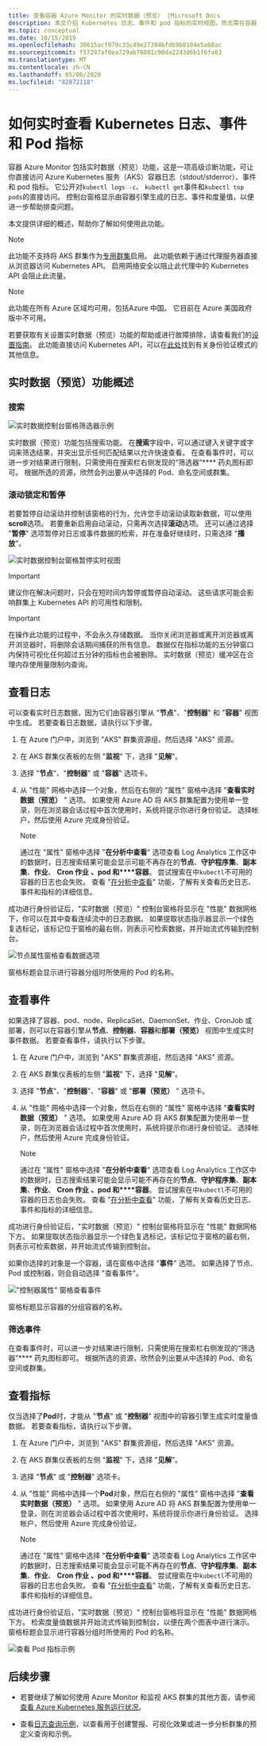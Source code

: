 ```yaml
---
title: 查看容器 Azure Monitor 的实时数据（预览） |Microsoft Docs
description: 本文介绍 Kubernetes 日志、事件和 pod 指标的实时视图，而无需在容器 Azure Monitor 中使用 kubectl。
ms.topic: conceptual
ms.date: 10/15/2019
ms.openlocfilehash: 38615acf079c33c49e27394bfdb9b8104e5a68ac
ms.sourcegitcommit: f57297af0ea729ab76081c98da2243d6b1f6fa63
ms.translationtype: MT
ms.contentlocale: zh-CN
ms.lasthandoff: 05/06/2020
ms.locfileid: "82872118"
---
```

# <a name="how-to-view-kubernetes-logs-events-and-pod-metrics-in-real-time"></a>如何实时查看 Kubernetes 日志、事件和 Pod 指标

容器 Azure Monitor 包括实时数据（预览）功能，这是一项高级诊断功能，可让你直接访问 Azure Kubernetes 服务（AKS）容器日志（stdout/stderror）、事件和 pod 指标。 它公开对`kubectl logs -c`、 `kubectl get`事件和`kubectl top pods`的直接访问。 控制台窗格显示由容器引擎生成的日志、事件和度量值，以便进一步帮助排查问题。

本文提供详细的概述，帮助你了解如何使用此功能。 

>[!NOTE]
>此功能不支持将 AKS 群集作为[专用群集](https://azure.microsoft.com/updates/aks-private-cluster/)启用。 此功能依赖于通过代理服务器直接从浏览器访问 Kubernetes API。 启用网络安全以阻止此代理中的 Kubernetes API 会阻止此流量。 

>[!NOTE]
>此功能在所有 Azure 区域均可用，包括Azure 中国。 它目前在 Azure 美国政府版中不可用。

若要获取有关设置实时数据（预览）功能的帮助或进行故障排除，请查看我们的[设置指南](container-insights-livedata-setup.md)。 此功能直接访问 Kubernetes API，可以在[此处](https://kubernetes.io/docs/concepts/overview/kubernetes-api/)找到有关身份验证模式的其他信息。 

## <a name="live-data-preview-functionality-overview"></a>实时数据（预览）功能概述

### <a name="search"></a>搜索

![实时数据控制台窗格筛选器示例](./media/container-insights-livedata-overview/livedata-pane-filter-example.png)

实时数据（预览）功能包括搜索功能。 在**搜索**字段中，可以通过键入关键字或字词来筛选结果，并突出显示任何匹配结果以允许快速查看。 在查看事件时，可以进一步对结果进行限制，只需使用在搜索栏右侧发现的“筛选器”**** 药丸图标即可。 根据所选的资源，欣然会列出要从中选择的 Pod、命名空间或群集。  

### <a name="scroll-lock-and-pause"></a>滚动锁定和暂停 

若要暂停自动滚动并控制该窗格的行为，允许您手动滚动读取新数据，可以使用**scroll**选项。 若要重新启用自动滚动，只需再次选择**滚动**选项。 还可以通过选择 "**暂停**" 选项暂停对日志或事件数据的检索，并在准备好继续时，只需选择 "**播放**"。  

![实时数据控制台窗格暂停实时视图](./media/container-insights-livedata-overview/livedata-pane-scroll-pause-example.png)

>[!IMPORTANT]
>建议你在解决问题时，只会在短时间内暂停或暂停自动滚动。 这些请求可能会影响群集上 Kubernetes API 的可用性和限制。 

>[!IMPORTANT]
>在操作此功能的过程中，不会永久存储数据。 当你关闭浏览器或离开浏览器或离开浏览器时，将删除会话期间捕获的所有信息。 数据仅在指标功能的五分钟窗口内保持可视化任何超过五分钟的指标也会被删除。 实时数据（预览）缓冲区在合理内存使用量限制内查询。

## <a name="view-logs"></a>查看日志

可以查看实时日志数据，因为它们由容器引擎从 "**节点**"、"**控制器**" 和 "**容器**" 视图中生成。 若要查看日志数据，请执行以下步骤。

1. 在 Azure 门户中，浏览到 "AKS" 群集资源组，然后选择 "AKS" 资源。

2. 在 AKS 群集仪表板的左侧 "**监视**" 下，选择 "**见解**"。 

3. 选择 "**节点**"、"**控制器**" 或 "**容器**" 选项卡。

4. 从 "性能" 网格中选择一个对象，然后在右侧的 "属性" 窗格中选择 "**查看实时数据（预览）** " 选项。 如果使用 Azure AD 将 AKS 群集配置为使用单一登录，则在浏览器会话过程中首次使用时，系统将提示你进行身份验证。 选择帐户，然后使用 Azure 完成身份验证。  

    >[!NOTE]
    >通过在 "属性" 窗格中选择 "**在分析中查看**" 选项查看 Log Analytics 工作区中的数据时，日志搜索结果可能会显示可能不再存在的**节点**、**守护程序集**、**副本集**、**作业**、 **Cron 作业** **、pod 和****容器**。 尝试搜索在中`kubectl`不可用的容器的日志也会失败。 查看 "[在分析中查看](container-insights-log-search.md#search-logs-to-analyze-data)" 功能，了解有关查看历史日志、事件和指标的详细信息。  

成功进行身份验证后，"实时数据（预览）" 控制台窗格将显示在 "性能" 数据网格下，你可以在其中查看连续流中的日志数据。 如果提取状态指示器显示一个绿色复选标记，该标记位于窗格的最右侧，则表示可检索数据，并开始流式传输到控制台。  

![节点属性窗格查看数据选项](./media/container-insights-livedata-overview/node-properties-pane.png)  

窗格标题会显示进行容器分组时所使用的 Pod 的名称。

## <a name="view-events"></a>查看事件

如果选择了容器、pod、node、ReplicaSet、DaemonSet、作业、CronJob 或部署，则可以在容器引擎从**节点**、**控制器**、**容器**和**部署（预览）** 视图中生成实时事件数据。 若要查看事件，请执行以下步骤。

1. 在 Azure 门户中，浏览到 "AKS" 群集资源组，然后选择 "AKS" 资源。

2. 在 AKS 群集仪表板的左侧 "**监视**" 下，选择 "**见解**"。 

3. 选择 "**节点**"、"**控制器**"、"**容器**" 或 "**部署（预览）** " 选项卡。

4. 从 "性能" 网格中选择一个对象，然后在右侧的 "属性" 窗格中选择 "**查看实时数据（预览）** " 选项。 如果使用 Azure AD 将 AKS 群集配置为使用单一登录，则在浏览器会话过程中首次使用时，系统将提示你进行身份验证。 选择帐户，然后使用 Azure 完成身份验证。  

    >[!NOTE]
    >通过在 "属性" 窗格中选择 "**在分析中查看**" 选项查看 Log Analytics 工作区中的数据时，日志搜索结果可能会显示可能不再存在的**节点**、**守护程序集**、**副本集**、**作业**、 **Cron 作业** **、pod 和****容器**。 尝试搜索在中`kubectl`不可用的容器的日志也会失败。 查看 "[在分析中查看](container-insights-log-search.md#search-logs-to-analyze-data)" 功能，了解有关查看历史日志、事件和指标的详细信息。  

成功进行身份验证后，"实时数据（预览）" 控制台窗格将显示在 "性能" 数据网格下方。 如果提取状态指示器显示一个绿色复选标记，该标记位于窗格的最右侧，则表示可检索数据，并开始流式传输到控制台。 
    
如果你选择的对象是一个容器，请在窗格中选择 "**事件**" 选项。 如果选择了节点、Pod 或控制器，则会自动选择 "查看事件"。 

!["控制器属性" 窗格查看事件](./media/container-insights-livedata-overview/controller-properties-live-event.png)  

窗格标题显示容器的分组容器的名称。

### <a name="filter-events"></a>筛选事件 

在查看事件时，可以进一步对结果进行限制，只需使用在搜索栏右侧发现的“筛选器”**** 药丸图标即可。 根据所选的资源，欣然会列出要从中选择的 Pod、命名空间或群集。  

## <a name="view-metrics"></a>查看指标 

仅当选择了**Pod**时，才能从 "**节点**" 或 "**控制器**" 视图中的容器引擎生成实时度量值数据。 若要查看指标，请执行以下步骤。

1. 在 Azure 门户中，浏览到 "AKS" 群集资源组，然后选择 "AKS" 资源。

2. 在 AKS 群集仪表板的左侧 "**监视**" 下，选择 "**见解**"。 

3. 选择 "**节点**" 或 "**控制器**" 选项卡。

4. 从 "性能" 网格中选择一个**Pod**对象，然后在右侧的 "属性" 窗格中选择 "**查看实时数据（预览）** " 选项。 如果使用 Azure AD 将 AKS 群集配置为使用单一登录，则在浏览器会话过程中首次使用时，系统将提示你进行身份验证。 选择帐户，然后使用 Azure 完成身份验证。  

    >[!NOTE]
    >通过在 "属性" 窗格中选择 "**在分析中查看**" 选项查看 Log Analytics 工作区中的数据时，日志搜索结果可能会显示可能不再存在的**节点**、**守护程序集**、**副本集**、**作业**、 **Cron 作业** **、pod 和****容器**。 尝试搜索在中`kubectl`不可用的容器的日志也会失败。 查看 "[在分析中查看](container-insights-log-search.md#search-logs-to-analyze-data)" 功能，了解有关查看历史日志、事件和指标的详细信息。  

成功进行身份验证后，"实时数据（预览）" 控制台窗格将显示在 "性能" 数据网格下方。 检索度量值数据并开始流式传输到控制台，以便在两个图表中进行演示。 窗格标题会显示进行容器分组时所使用的 Pod 的名称。

![查看 Pod 指标示例](./media/container-insights-livedata-overview/pod-properties-live-metrics.png)  

## <a name="next-steps"></a>后续步骤

- 若要继续了解如何使用 Azure Monitor 和监视 AKS 群集的其他方面，请参阅[查看 Azure Kubernetes 服务运行状况](container-insights-analyze.md)。

- 查看[日志查询示例](container-insights-log-search.md#search-logs-to-analyze-data)，以查看用于创建警报、可视化效果或进一步分析群集的预定义查询和示例。
